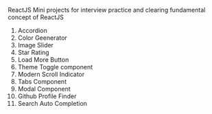 ReactJS Mini projects for interview practice and clearing fundamental concept of ReactJS
1. Accordion
2. Color Geenerator
3. Image Slider
4. Star Rating
5. Load More Button
6. Theme Toggle component
7. Modern Scroll Indicator
8. Tabs Component
9. Modal Component
10. Github Profile Finder
11. Search Auto Completion
